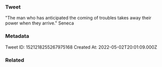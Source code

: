 ### Tweet
"The man who has anticipated the coming of troubles takes away their power when they arrive." Seneca

### Metadata
Tweet ID: 1521218255267975168
Created At: 2022-05-02T20:01:09.000Z

### Related

